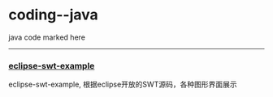 # coding--java
 java code marked here

---

### [eclipse-swt-example](https://github.com/lukezhang-123/coding--java/tree/main/eclipse-swt-example) 

eclipse-swt-example, 根据eclipse开放的SWT源码，各种图形界面展示

